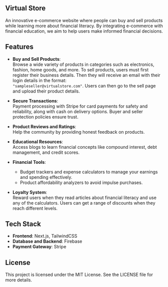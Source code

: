 ## Virtual Store  

An innovative e-commerce website where people can buy and sell products while learning more about financial literacy. By integrating e-commerce with financial education, we aim to help users make informed financial decisions.  

## Features  

- **Buy and Sell Products**:  
  Browse a wide variety of products in categories such as electronics, fashion, home goods, and more. To sell products, users must first register their business details. Then they will receive an email with their login details in the format:  
  `"sampleseller@virtualstore.com"`. Users can then go to the sell page and upload their product details.  

- **Secure Transactions**:  
  Payment processing with Stripe for card payments for safety and reliability, along with cash on delivery options. Buyer and seller protection policies ensure trust.  

- **Product Reviews and Ratings**:  
  Help the community by providing honest feedback on products.  

- **Educational Resources**:  
  Access blogs to learn financial concepts like compound interest, debt management, and credit scores.  

- **Financial Tools**:  
  - Budget trackers and expense calculators to manage your earnings and spending effectively.  
  - Product affordability analyzers to avoid impulse purchases.  

- **Loyalty System**:  
  Reward users when they read articles about financial literacy and use any of the calculators. Users can get a range of discounts when they reach different levels.  

## Tech Stack  

- **Frontend**: Next.js, TailwindCSS  
- **Database and Backend**: Firebase  
- **Payment Gateway**: Stripe  

## License  

This project is licensed under the MIT License. See the LICENSE file for more details.
